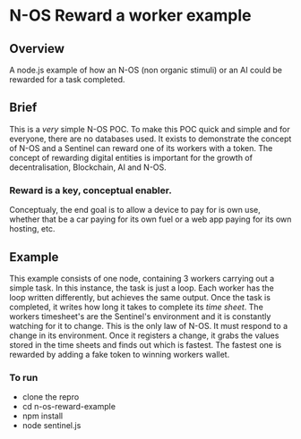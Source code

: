 # N-OS Reward a worker example
## Overview

A node.js example of how an N-OS (non organic stimuli) or an AI could be rewarded for a task completed.

## Brief 
This is a _very_ simple N-OS POC.
To make this POC quick and simple and for everyone, there are no databases used.
It exists to demonstrate the concept of N-OS and a Sentinel can reward one of its workers with a token.
The concept of rewarding digital entities is important for the growth of decentralisation, Blockchain, AI
and N-OS.

### Reward is a key, conceptual enabler.
Conceptualy, the end goal is to allow a device to pay for is own use, whether that be a car paying for its own fuel
or a web app paying for its own hosting, etc.

## Example
This example consists of one node, containing 3 workers carrying out a simple task.
In this instance, the task is just a loop. Each worker has the loop written differently,
but achieves the same output. Once the task is completed, it writes how long it takes to complete its
_time sheet_.
The workers timesheet's are the Sentinel's environment and it is constantly watching for it to change.
This is the only law of N-OS. It must respond to a change in its environment.
Once it registers a change, it grabs the values stored in the time sheets and finds out which is fastest.
The fastest one is rewarded by adding a fake token to winning workers wallet.

### To run
- clone the repro
- cd n-os-reward-example
- npm install
- node sentinel.js
